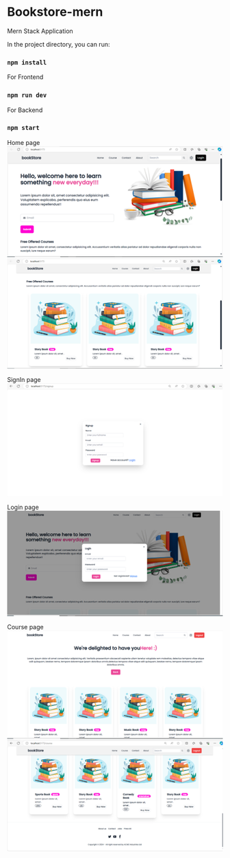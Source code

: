 # Bookstore-mern

Mern Stack Application

In the project directory, you can run:

### `npm install`

For Frontend

### `npm run dev`

For Backend

### `npm start`

Home page
![Home Page](./output/Home%20page.PNG)
![Home Page](./output/2.PNG)

SignIn page
![SignIn Page](./output/sign%20up%20page.PNG)

Login page
![Login Page](./output/Login.PNG)

Course page
![Course Page](./output/Course%20page.PNG)
![Course Page](./output/Course2.PNG)
